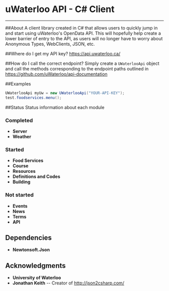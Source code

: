 # uWaterloo API - C# Client
---

##About
A client library created in C# that allows users to quickly jump in and start using uWaterloo's OpenData API. 
This will hopefully help create a lower barrier of entry to the API, as users will no longer have to worry about Anonymous Types, WebClients, JSON, etc.

##Where do I get my API key?
https://api.uwaterloo.ca/

##How do I call the correct endpoint?
Simply create a `UWaterlooApi` object and call the methods corresponding to the endpoint paths outlined in https://github.com/uWaterloo/api-documentation

##Examples

```C#
UWaterlooApi myUw = new UWaterlooApi("YOUR-API-KEY");
test.foodservices.menu(); 
```
##Status
Status information about each module
### Completed
* **Server**
* **Weather**

### Started
* **Food Services**
* **Course**
* **Resources**
* **Definitions and Codes**
* **Building**

### Not started
* **Events**
* **News**
* **Terms**
* **API**

## Dependencies 
* **Newtonsoft.Json**

## Acknowledgments
* **University of Waterloo**
* **Jonathan Keith** -- Creator of http://json2csharp.com/
